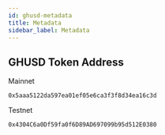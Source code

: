 ```yaml
---
id: ghusd-metadata
title: Metadata
sidebar_label: Metadata
---
```


## GHUSD Token Address

Mainnet
```text
0x5aaa5122da597ea01ef05e6ca3f3f8d34ea16c3d
```

Testnet
```text
0x4304C6a0Df59fa0f6D89AD697099b95d512E0380
```
